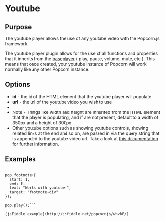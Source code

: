 # Youtube #

## Purpose ##

The youtube player allows the use of any youtube video with the Popcorn.js framework.

The youtube player plugin allows for the use of all functions and properties that it inherits from the [baseplayer]() ( play, pause, volume, mute, etc ).  This means that once created, your youtube instance of Popcorn will work normally like any other Popcorn instance.

## Options ##

* **id** - the id of the HTML element that the youtube player will populate
* **url** - the url of the youtube video you wish to use
* 
* Note - Things like width and height are inherited from the HTML element that the player is populating, and if are not present, default to a width of 350px and a height of 300px
* Other youtube options such as showing youtube controls, showing related links at the end and so on, are passed in via the query string that is appended to the youtube video url. Take a look at [this documentation]() for further information.

## Examples ##

```var pop = Popcorn.youtube( '#video', 'http://www.youtube.com/watch?v=9oar9glUCL0' );

pop.footnote({
  start: 1,
  end: 5,
  text: "Works with youtube!",
  target: "footnote-div"
});

pop.play();```

[jsFiddle example](http://jsfiddle.net/popcornjs/whvkP/)
